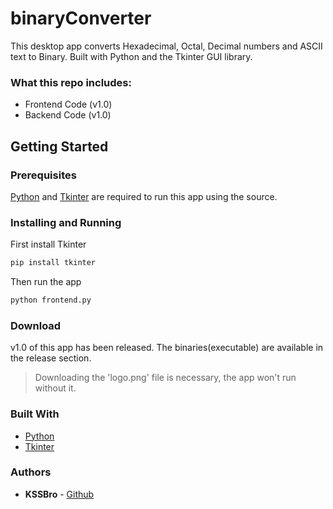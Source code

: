 # binaryConverter

This desktop app converts Hexadecimal, Octal, Decimal numbers and ASCII text to Binary. Built with Python and the Tkinter GUI library.

### What this repo includes:

- Frontend Code (v1.0)
- Backend Code (v1.0)

## Getting Started

### Prerequisites

[Python](https://www.python.org/) and [Tkinter](https://docs.python.org/2/library/tkinter.html) are required to run this app using the source.

### Installing and Running

First install Tkinter

```bash
pip install tkinter
```

Then run the app

```bash
python frontend.py
```

### Download

v1.0 of this app has been released.
The binaries(executable) are available in the release section.

> Downloading the 'logo.png' file is necessary, the app won't run without it.

### Built With

- [Python](https://www.python.org/)
- [Tkinter](https://docs.python.org/2/library/tkinter.html)

### Authors

- **KSSBro** - [Github](https://github.com/KSSBro)

